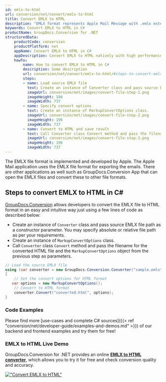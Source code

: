 ```yaml
---
id: emlx-to-html
url: conversion/net/convert/emlx-to-html
title: Convert EMLX to HTML
description: "EMLX format represents Apple Mail Message with .emlx extension. Learn how to convert EMLX to HTML file programmatically in C# language using GroupDocs.Conversion for .NET library."
keywords: Convert EMLX to HTML in C#
productName: GroupDocs.Conversion for .NET
structuredData:
    productCode: conversion
    productPlatform: net
    appName: Convert EMLX to HTML in C#
    appDescription: Convert EMLX to HTML natively with high performance using C# language and server side GroupDocs.Conversion for .NET APIs, without the use of any software like Microsoft or Open Office.
    howTo:
        name: How to convert EMLX to HTML in C# 
        description: Some description
        url: conversion/net/convert/emlx-to-html/#steps-to-convert-emlx-to-html-in-c
        steps:
        - name: Load source EMLX file 
          text: Create an instance of Converter class and pass source EMLX file path as a constructor parameter. You may specify absolute or relative file path as per your requirements. 
          imageUrl: conversion/net/images/convert-file-step-1.png
          imageHeight: 196
          imageWidth: 737
        - name: Specify convert options 
          text: Create an instance of MarkupConvertOptions class.
          imageUrl: conversion/net/images/convert-file-step-2.png
          imageHeight: 196
          imageWidth: 737
        - name: Convert to HTML and save result 
          text: Call Converter class Convert method and pass the filename for the converted HTML file and the MarkupConvertOptions object from the previous step as parameters.
          imageUrl: conversion/net/images/convert-file-step-3.png
          imageHeight: 196
          imageWidth: 737
---
```


The EMLX file format is implemented and developed by Apple. The Apple Mail application uses the EMLX file format for exporting the emails. There are other applications as well such as GroupDocs.Conversion App that can open the EMLX files and convert these to other file formats.

## Steps to convert EMLX to HTML in C#

[GroupDocs.Conversion](https://products.groupdocs.com/conversion/net) allows developers to convert the EMLX file to HTML format in an easy and intuitive way just using a few lines of code as described below:

* Create an instance of `Converter` class and pass source EMLX file path as a constructor parameter. You may specify absolute or relative file path as per your requirements. 
* Create an instance of `MarkupConvertOptions` class.
* Call `Converter` class `Convert` method and pass the filename for the converted HTML file and the `MarkupConvertOptions` object from the previous step as parameters.

```csharp
// Load the source EMLX file
using (var converter = new GroupDocs.Conversion.Converter("sample.emlx"))
{
    // Set the convert options for HTML format
   var options = new MarkupConvertOptions();
    // Convert to HTML format
    converter.Convert("converted.html", options);
}
```

### Code Examples

Please find more [use-cases and complete C# sources]({{< ref "conversion/net/developer-guide/examples-and-demos.md" >}}) of our backend and frontend examples and try them for free!

### EMLX to HTML Live Demo

GroupDocs.Conversion for .NET provides an online [**EMLX to HTML converter**](https://products.groupdocs.app/conversion/emlx-to-html), which allows you to try it for free and check conversion quality and accuracy.

[!["Convert EMLX to HTML"](conversion/net/images/convert-to-html/convert-emlx-to-html.png)](https://products.groupdocs.app/conversion/emlx-to-html)